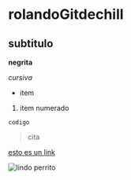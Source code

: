 # rolandoGitdechill
## subtitulo
 **negrita**

 _cursiva_

 * item

 1. item numerado

`codigo`

>cita

[esto es un link](http://google.com)

![lindo perrito](https://pbs.twimg.com/media/FejzkwUXkAA8SBe?format=jpg&name=900x900)

